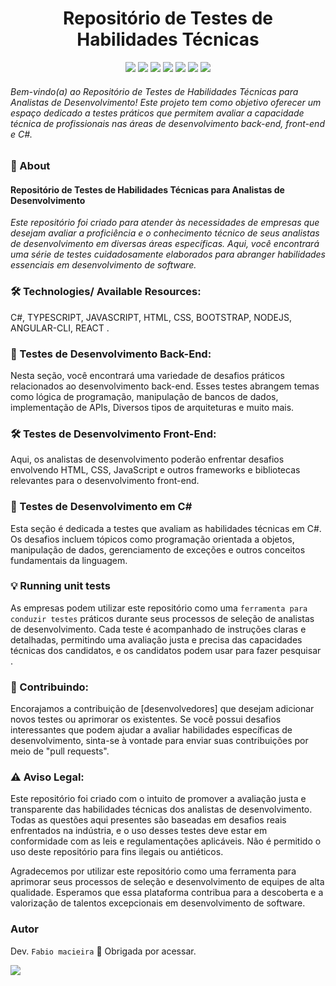 
<h1 align="center">Repositório de Testes de Habilidades Técnicas </h1> 
<p align="center"> 
    <img src="https://img.shields.io/static/v1?label=Status&message=Finished&color=#008000&style=for-the-badge&logo=ghost"/> <img src="https://img.shields.io/badge/npm-8.3.1-orange"/>
    <img src="https://img.shields.io/github/license/gabrielajc/angularApp"/> 
    <img src="https://img.shields.io/badge/Bootstrap-7.1.2-brightgreen"/> 
    <img src="https://img.shields.io/static/v1?label=Netlify&message=deploy&color=pink&style=for-the-badge&logo=netlify"/> <img src="https://badges.aleen42.com/src/angular.svg"/> 
    <img src="https://badges.aleen42.com/src/typescript.svg"/>
 </p>

<h6> Bem-vindo(a) ao Repositório de Testes de Habilidades Técnicas para Analistas de Desenvolvimento! Este projeto tem como objetivo oferecer um espaço dedicado a testes práticos que permitem avaliar a capacidade técnica de profissionais nas áreas de desenvolvimento back-end, front-end e C#.</h6>

### :small_blue_diamond: About
<h4>Repositório de Testes de Habilidades Técnicas para Analistas de Desenvolvimento</h4>

<i>Este repositório foi criado para atender às necessidades de empresas que desejam avaliar a proficiência e o conhecimento técnico de seus analistas de desenvolvimento em diversas áreas específicas. Aqui, você encontrará uma série de testes cuidadosamente elaborados para abranger habilidades essenciais em desenvolvimento de software.</i>

### 🛠️ Technologies/ Available Resources:
C#, TYPESCRIPT, JAVASCRIPT, HTML, CSS, BOOTSTRAP, NODEJS, ANGULAR-CLI, REACT .

### 📁 Testes de Desenvolvimento Back-End: 
Nesta seção, você encontrará uma variedade de desafios práticos relacionados ao desenvolvimento back-end. Esses testes abrangem temas como lógica de programação, manipulação de bancos de dados, implementação de APIs, Diversos tipos de arquiteturas e muito mais.

### 🛠️ Testes de Desenvolvimento Front-End: 
Aqui, os analistas de desenvolvimento poderão enfrentar desafios envolvendo HTML, CSS, JavaScript e outros frameworks e bibliotecas relevantes para o desenvolvimento front-end.

### 🚀 Testes de Desenvolvimento em C#
Esta seção é dedicada a testes que avaliam as habilidades técnicas em C#. Os desafios incluem tópicos como programação orientada a objetos, manipulação de dados, gerenciamento de exceções e outros conceitos fundamentais da linguagem.

### 💡 Running unit tests
As empresas podem utilizar este repositório como uma `ferramenta para conduzir testes` práticos durante seus processos de seleção de analistas de desenvolvimento. Cada teste é acompanhado de instruções claras e detalhadas, permitindo uma avaliação justa e precisa das capacidades técnicas dos candidatos, e os candidatos podem usar para fazer pesquisar .


### 🔬 Contribuindo:
Encorajamos a contribuição de [desenvolvedores] que desejam adicionar novos testes ou aprimorar os existentes. Se você possui desafios interessantes que podem ajudar a avaliar habilidades específicas de desenvolvimento, sinta-se à vontade para enviar suas contribuições por meio de "pull requests".


### ⚠️ Aviso Legal:

Este repositório foi criado com o intuito de promover a avaliação justa e transparente das habilidades técnicas dos analistas de desenvolvimento. Todas as questões aqui presentes são baseadas em desafios reais enfrentados na indústria, e o uso desses testes deve estar em conformidade com as leis e regulamentações aplicáveis. Não é permitido o uso deste repositório para fins ilegais ou antiéticos.

Agradecemos por utilizar este repositório como uma ferramenta para aprimorar seus processos de seleção e desenvolvimento de equipes de alta qualidade. Esperamos que essa plataforma contribua para a descoberta e a valorização de talentos excepcionais em desenvolvimento de software.
### Autor
Dev. `Fabio macieira` :wave: Obrigada por acessar.

<a href="https://www.linkedin.com/in/fabio-macieira-1ba6321b1/" target="_blank"><img src="https://img.shields.io/badge/-LinkedIn-%230077B5?style=for-the-badge&logo=linkedin&logoColor=white" target="_blank"></a> 
